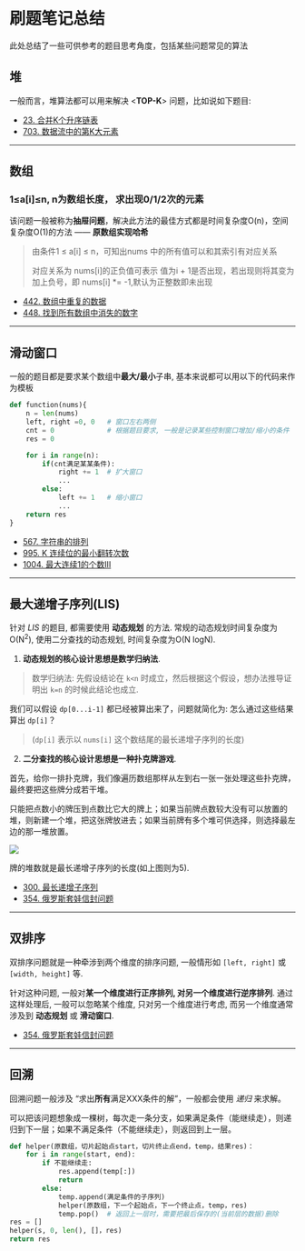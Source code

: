 # 刷题笔记总结
此处总结了一些可供参考的题目思考角度，包括某些问题常见的算法

## 堆

一般而言，堆算法都可以用来解决 <**TOP-K**> 问题，比如说如下题目:
* [23. 合并K个升序链表](./python/23.%20合并K个升序链表.md)
* [703. 数据流中的第K大元素](./python/703.%20数据流中的第K大元素.md)

---

## 数组

### 1≤a[i]≤n, n为数组长度， 求出现0/1/2次的元素

该问题一般被称为**抽屉问题**，解决此方法的最佳方式都是时间复杂度O(n)，空间复杂度O(1)的方法 —— **原数组实现哈希**

> 由条件1 ≤ a[i] ≤ n，可知出nums 中的所有值可以和其索引有对应关系
> 
> 对应关系为 nums[i]的正负值可表示 值为i + 1是否出现，若出现则将其变为加上负号，即 nums[i] *= -1,默认为正整数即未出现

* [442. 数组中重复的数据](./python/442.%20数组中重复的数据.md)
* [448. 找到所有数组中消失的数字](./python/448.%20找到所有数组中消失的数字.md)

---

## 滑动窗口

一般的题目都是要求某个数组中**最大/最小**子串, 基本来说都可以用以下的代码来作为模板

```py
def function(nums){
    n = len(nums)
    left, right =0, 0   # 窗口左右两侧
    cnt = 0             # 根据题目要求, 一般是记录某些控制窗口增加/缩小的条件
    res = 0

    for i in range(n):
        if(cnt满足某某条件):
            right += 1  # 扩大窗口
            ...
        else:
            left += 1   # 缩小窗口
            ...
    return res
}
```

* [567. 字符串的排列](./python/567.%20字符串的排列.md)
* [995. K 连续位的最小翻转次数](./python/995.%20K%20连续位的最小翻转次数.md)
* [1004. 最大连续1的个数III](./python/1004.%20最大连续1的个数III.md)

---

## 最大递增子序列(LIS)

针对 *LIS* 的题目, 都需要使用 **动态规划** 的方法. 常规的动态规划时间复杂度为O(N<sup>2</sup>), 使用二分查找的动态规划, 时间复杂度为O(N logN).

1. **动态规划的核心设计思想是数学归纳法**.

> 数学归纳法: 先假设结论在 `k<n` 时成立，然后根据这个假设，想办法推导证明出 `k=n` 的时候此结论也成立.

我们可以假设 `dp[0...i-1]` 都已经被算出来了，问题就简化为: 怎么通过这些结果算出 `dp[i]`？ 
> (`dp[i]` 表示以 `nums[i]` 这个数结尾的最长递增子序列的长度)

2. **二分查找的核心设计思想是一种扑克牌游戏**.

首先，给你一排扑克牌，我们像遍历数组那样从左到右一张一张处理这些扑克牌，最终要把这些牌分成若干堆。

只能把点数小的牌压到点数比它大的牌上；如果当前牌点数较大没有可以放置的堆，则新建一个堆，把这张牌放进去；如果当前牌有多个堆可供选择，则选择最左边的那一堆放置。

<img src="https://pic.leetcode-cn.com/8fa6beb86e462be7ee37e97ed1e5ac4980210a31e2fa43f39b0beea3e14609ef.jpeg">

牌的堆数就是最长递增子序列的长度(如上图则为5).

* [300. 最长递增子序列](./python/300.%20最长递增子序列.md)
* [354. 俄罗斯套娃信封问题](./python/354.%20俄罗斯套娃信封问题.md)

---

## 双排序

双排序问题就是一种牵涉到两个维度的排序问题, 一般情形如 `[left, right]` 或 `[width, height]` 等.

针对这种问题, 一般对**某一个维度进行正序排列, 对另一个维度进行逆序排列**. 通过这样处理后, 一般可以忽略某个维度, 只对另一个维度进行考虑, 而另一个维度通常涉及到 **动态规划** 或 **滑动窗口**.

* [354. 俄罗斯套娃信封问题](./python/354.%20俄罗斯套娃信封问题.md)

---

## 回溯

回溯问题一般涉及 “求出**所有**满足XXX条件的解”，一般都会使用 *递归* 来求解。

可以把该问题想象成一棵树，每次走一条分支，如果满足条件（能继续走），则递归到下一层；如果不满足条件（不能继续走），则返回到上一层。

```py
def helper(原数组，切片起始点start，切片终止点end，temp，结果res)：
    for i in range(start, end):
        if 不能继续走:
            res.append(temp[:])
            return
        else:
            temp.append(满足条件的子序列)
            helper(原数组，下一个起始点，下一个终止点，temp，res)
            temp.pop()  # 返回上一层时，需要把最后保存的(当前层的数据)删除
res = []
helper(s, 0, len(), []，res)
return res
```